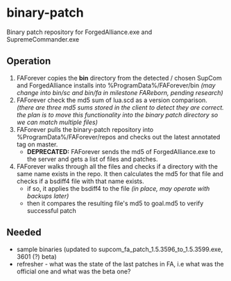 binary-patch
=========

Binary patch repository for ForgedAlliance.exe and SupremeCommander.exe


Operation
---------
1. FAForever copies the **bin** directory from the detected / chosen SupCom and ForgedAlliance installs into %ProgramData%/FAForever/bin *(may change into bin/sc and bin/fa in milestone FAReborn, pending research)*
2. FAForever check the md5 sum of lua.scd as a version comparison. *(there are three md5 sums stored in the client to detect they are correct. the plan is to move this functionality into the binary patch directory so we can match multiple files)*
3. FAForever pulls the binary-patch repository into %ProgramData%/FAForever/repos and checks out the latest annotated tag on master.
    * **DEPRECATED:** FAForever sends the md5 of ForgedAlliance.exe to the server and gets a list of files and patches.
4. FAForever walks through all the files and checks if a directory with the same name exists in the repo. It then calculates the md5 for that file and checks if a bsdiff4 file with that name exists.
    * if so, it applies the bsdiff4 to the file *(in place, may operate with backups later)*
    * then it compares the resulting file's md5 to goal.md5 to verify successful patch


Needed
------
* sample binaries (updated to supcom_fa_patch_1.5.3596_to_1.5.3599.exe, 3601 (?) beta)
* refresher - what was the state of the last patches in FA, i.e what was the official one and what was the beta one?
